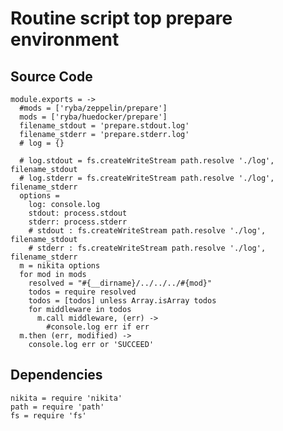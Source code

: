 
# Routine script top prepare environment

## Source Code


    module.exports = ->
      #mods = ['ryba/zeppelin/prepare']
      mods = ['ryba/huedocker/prepare']
      filename_stdout = 'prepare.stdout.log'
      filename_stderr = 'prepare.stderr.log'
      # log = {}

      # log.stdout = fs.createWriteStream path.resolve './log', filename_stdout
      # log.stderr = fs.createWriteStream path.resolve './log', filename_stderr
      options = 
        log: console.log
        stdout: process.stdout
        stderr: process.stderr
        # stdout : fs.createWriteStream path.resolve './log', filename_stdout
        # stderr : fs.createWriteStream path.resolve './log', filename_stderr
      m = nikita options
      for mod in mods
        resolved = "#{__dirname}/../../../#{mod}"
        todos = require resolved
        todos = [todos] unless Array.isArray todos
        for middleware in todos
          m.call middleware, (err) ->
            #console.log err if err        
      m.then (err, modified) ->
        console.log err or 'SUCCEED'

## Dependencies

    nikita = require 'nikita'
    path = require 'path'
    fs = require 'fs'





